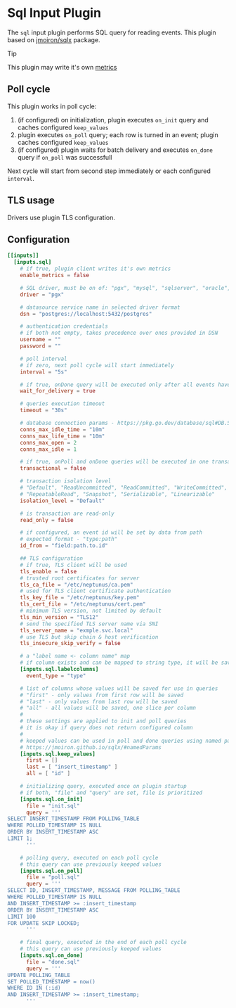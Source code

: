 # Sql Input Plugin

The `sql` input plugin performs SQL query for reading events. This plugin based on [jmoiron/sqlx](https://github.com/jmoiron/sqlx) package.

> [!TIP]  
> This plugin may write it's own [metrics](../../../docs/METRICS.md#db-pool)

## Poll cycle

This plugin works in poll cycle:
1. (if configured) on initialization, plugin executes `on_init` query and caches configured `keep_values`
2. plugin executes `on_poll` query; each row is turned in an event; plugin caches configured `keep_values`
3. (if configured) plugin waits for batch delivery and executes `on_done` query if `on_poll` was successfull

Next cycle will start from second step immediately or each configured `interval`.

## TLS usage
Drivers use plugin TLS configuration.

## Configuration
```toml
[[inputs]]
  [inputs.sql]
    # if true, plugin client writes it's own metrics
    enable_metrics = false

    # SQL driver, must be on of: "pgx", "mysql", "sqlserver", "oracle", "clickhouse"
    driver = "pgx"

    # datasource service name in selected driver format
    dsn = "postgres://localhost:5432/postgres"

    # authentication credentials
    # if both not empty, takes precedence over ones provided in DSN
    username = ""
    password = ""

    # poll interval
    # if zero, next poll cycle will start immediately
    interval = "5s"

    # if true, onDone query will be executed only after all events have been delivered
    wait_for_delivery = true

    # queries execution timeout
    timeout = "30s"

    # database connection params - https://pkg.go.dev/database/sql#DB.SetConnMaxIdleTime
    conns_max_idle_time = "10m"
    conns_max_life_time = "10m"
    conns_max_open = 2
    conns_max_idle = 1

    # if true, onPoll and onDone queries will be executed in one transaction
    transactional = false

    # transaction isolation level
    # "Default", "ReadUncommitted", "ReadCommitted", "WriteCommitted", 
    # "RepeatableRead", "Snapshot", "Serializable", "Linearizable"
    isolation_level = "Default"

    # is transaction are read-only
    read_only = false

    # if configured, an event id will be set by data from path
    # expected format - "type:path"
    id_from = "field:path.to.id"

    ## TLS configuration
    # if true, TLS client will be used
    tls_enable = false
    # trusted root certificates for server
    tls_ca_file = "/etc/neptunus/ca.pem"
    # used for TLS client certificate authentication
    tls_key_file = "/etc/neptunus/key.pem"
    tls_cert_file = "/etc/neptunus/cert.pem"
    # minimum TLS version, not limited by default
    tls_min_version = "TLS12"
    # send the specified TLS server name via SNI
    tls_server_name = "exmple.svc.local"
    # use TLS but skip chain & host verification
    tls_insecure_skip_verify = false

    # a "label name <- column name" map
    # if column exists and can be mapped to string type, it will be saved as configured label
    [inputs.sql.labelcolumns]
      event_type = "type"

    # list of columns whose values will be saved for use in queries
    # "first" - only values from first row will be saved
    # "last" - only values from last row will be saved
    # "all" - all values will be saved, one slice per column
    #
    # these settings are applied to init and poll queries
    # it is okay if query does not return configured column
    #
    # keeped values can be used in poll and done queries using named params
    # https://jmoiron.github.io/sqlx/#namedParams
    [inputs.sql.keep_values]
      first = []
      last = [ "insert_timestamp" ]
      all = [ "id" ]

    # initializing query, executed once on plugin startup
    # if both, "file" and "query" are set, file is prioritized
    [inputs.sql.on_init]
      file = "init.sql"
      query = '''
SELECT INSERT_TIMESTAMP FROM POLLING_TABLE
WHERE POLLED_TIMESTAMP IS NULL
ORDER BY INSERT_TIMESTAMP ASC
LIMIT 1;
      '''

    # polling query, executed on each poll cycle
    # this query can use previously keeped values 
    [inputs.sql.on_poll]
      file = "poll.sql"
      query = '''
SELECT ID, INSERT_TIMESTAMP, MESSAGE FROM POLLING_TABLE
WHERE POLLED_TIMESTAMP IS NULL
AND INSERT_TIMESTAMP >= :insert_timestamp
ORDER BY INSERT_TIMESTAMP ASC
LIMIT 100
FOR UPDATE SKIP LOCKED;
      '''

    # final query, executed in the end of each poll cycle
    # this query can use previously keeped values 
    [inputs.sql.on_done]
      file = "done.sql"
      query = '''
UPDATE POLLING_TABLE
SET POLLED_TIMESTAMP = now()
WHERE ID IN (:id)
AND INSERT_TIMESTAMP >= :insert_timestamp;
      '''
```
